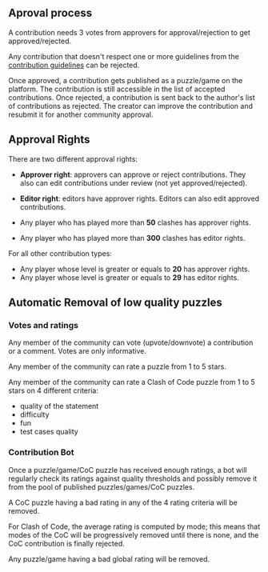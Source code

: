 ## Aproval process

A contribution needs 3 votes from approvers for approval/rejection to get approved/rejected.

Any contribution that doesn't respect one or more guidelines from the [contribution guidelines](/pages/contribute/guidelines.md) can be rejected.

Once approved, a contribution gets published as a puzzle/game on the platform. The contribution is still accessible in the list of accepted contributions.
Once rejected, a contribution is sent back to the author's list of contributions as rejected. The creator can improve the contribution and resubmit it for another community approval.

## Approval Rights
  
There are two different approval rights:

- **Approver right**: approvers can approve or reject contributions. They also can edit contributions under review (not yet approved/rejected).
- **Editor right**: editors have approver rights. Editors can also edit approved contributions.

- Any player who has played more than **50** clashes has approver rights.
- Any player who has played more than **300** clashes has editor rights.

For all other contribution types:

- Any player whose level is greater or equals to **20** has approver rights.
- Any player whose level is greater or equals to **29** has editor rights.

## Automatic Removal of low quality puzzles

### Votes and ratings

Any member of the community can vote (upvote/downvote) a contribution or a comment. Votes are only informative.

Any member of the community can rate a puzzle from 1 to 5 stars.

Any member of the community can rate a Clash of Code puzzle from 1 to 5 stars on 4 different criteria:
- quality of the statement
- difficulty
- fun
- test cases quality

### Contribution Bot

Once a puzzle/game/CoC puzzle has received enough ratings, a bot will regularly check its ratings against quality thresholds and possibly remove it from the pool of published puzzles/games/CoC puzzles.

A CoC puzzle having a bad rating in any of the 4 rating criteria will be removed.

For Clash of Code, the average rating is computed by mode; this means that modes of the CoC will be progressively removed until there is none, and the CoC contribution is finally rejected.

Any puzzle/game having a bad global rating will be removed.